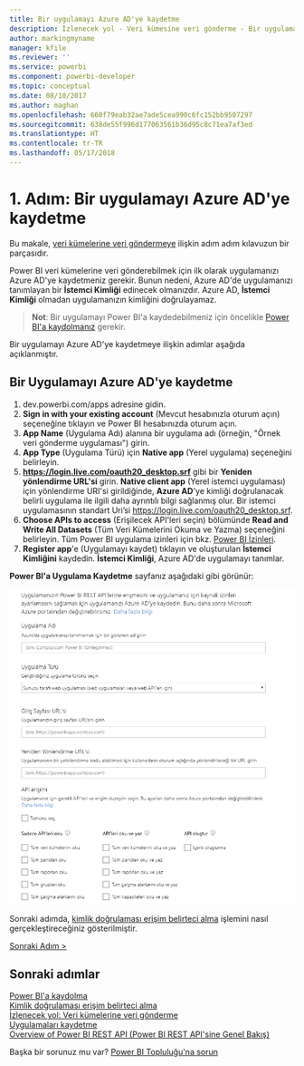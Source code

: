 ```yaml
---
title: Bir uygulamayı Azure AD'ye kaydetme
description: İzlenecek yol - Veri kümesine veri gönderme - Bir uygulamayı Azure AD'ye kaydetme
author: markingmyname
manager: kfile
ms.reviewer: ''
ms.service: powerbi
ms.component: powerbi-developer
ms.topic: conceptual
ms.date: 08/10/2017
ms.author: maghan
ms.openlocfilehash: 660f79eab32ae7ade5cea990c6fc152bb9507297
ms.sourcegitcommit: 638de55f996d177063561b36d95c8c71ea7af3ed
ms.translationtype: HT
ms.contentlocale: tr-TR
ms.lasthandoff: 05/17/2018
---
```

# <a name="step-1-register-an-app-with-azure-ad"></a>1. Adım: Bir uygulamayı Azure AD'ye kaydetme
Bu makale, [veri kümelerine veri göndermeye](walkthrough-push-data.md) ilişkin adım adım kılavuzun bir parçasıdır.

Power BI veri kümelerine veri gönderebilmek için ilk olarak uygulamanızı Azure AD'ye kaydetmeniz gerekir. Bunun nedeni, Azure AD'de uygulamanızı tanımlayan bir **İstemci Kimliği** edinecek olmanızdır. Azure AD, **İstemci Kimliği** olmadan uygulamanızın kimliğini doğrulayamaz.

> **Not**: Bir uygulamayı Power BI'a kaydedebilmeniz için öncelikle [Power BI'a kaydolmanız](create-an-azure-active-directory-tenant.md) gerekir.
> 
> 

Bir uygulamayı Azure AD'ye kaydetmeye ilişkin adımlar aşağıda açıklanmıştır.

## <a name="register-an-app-in-azure-ad"></a>Bir Uygulamayı Azure AD'ye kaydetme
1. dev.powerbi.com/apps adresine gidin.
2. **Sign in with your existing account** (Mevcut hesabınızla oturum açın) seçeneğine tıklayın ve Power BI hesabınızda oturum açın.
3. **App Name** (Uygulama Adı) alanına bir uygulama adı (örneğin, "Örnek veri gönderme uygulaması") girin.
4. **App Type** (Uygulama Türü) için **Native app** (Yerel uygulama) seçeneğini belirleyin.
5. **https://login.live.com/oauth20_desktop.srf** gibi bir **Yeniden yönlendirme URL'si** girin. **Native client app** (Yerel istemci uygulaması) için yönlendirme URI'si girildiğinde, **Azure AD**'ye kimliği doğrulanacak belirli uygulama ile ilgili daha ayrıntılı bilgi sağlanmış olur. Bir istemci uygulamasının standart Uri’si https://login.live.com/oauth20_desktop.srf.
6. **Choose APIs to access** (Erişilecek API'leri seçin) bölümünde **Read and Write All Datasets** (Tüm Veri Kümelerini Okuma ve Yazma) seçeneğini belirleyin. Tüm Power BI uygulama izinleri için bkz. [Power BI İzinleri](power-bi-permissions.md).
7. **Register app**'e (Uygulamayı kaydet) tıklayın ve oluşturulan **İstemci Kimliğini** kaydedin. **İstemci Kimliği**, Azure AD'de uygulamayı tanımlar.

**Power BI'a Uygulama Kaydetme** sayfanız aşağıdaki gibi görünür:

![](media/walkthrough-push-data-register-app-with-azure-ad/powerbi-developer-sample-register-app.png)

Sonraki adımda, [kimlik doğrulaması erişim belirteci alma](walkthrough-push-data-get-token.md) işlemini nasıl gerçekleştireceğiniz gösterilmiştir.

[Sonraki Adım >](walkthrough-push-data-get-token.md)

## <a name="next-steps"></a>Sonraki adımlar
[Power BI'a kaydolma](create-an-azure-active-directory-tenant.md)  
[Kimlik doğrulaması erişim belirteci alma](walkthrough-push-data-get-token.md)  
[İzlenecek yol: Veri kümelerine veri gönderme](walkthrough-push-data.md)  
[Uygulamaları kaydetme](register-app.md)  
[Overview of Power BI REST API (Power BI REST API'sine Genel Bakış)](overview-of-power-bi-rest-api.md)  

Başka bir sorunuz mu var? [Power BI Topluluğu'na sorun](http://community.powerbi.com/)

